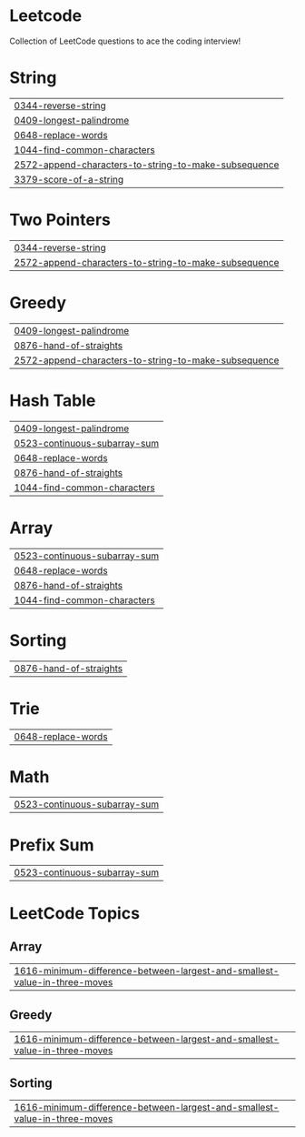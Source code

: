 # Leetcode
Collection of LeetCode questions to ace the coding interview!


# String
|  |
| ------- |
| [0344-reverse-string](https://github.com/Fenrir-04/Leetcode-and-GFG/tree/master/0344-reverse-string) |
| [0409-longest-palindrome](https://github.com/Fenrir-04/Leetcode-and-GFG/tree/master/0409-longest-palindrome) |
| [0648-replace-words](https://github.com/Fenrir-04/Leetcode-and-GFG/tree/master/0648-replace-words) |
| [1044-find-common-characters](https://github.com/Fenrir-04/Leetcode-and-GFG/tree/master/1044-find-common-characters) |
| [2572-append-characters-to-string-to-make-subsequence](https://github.com/Fenrir-04/Leetcode-and-GFG/tree/master/2572-append-characters-to-string-to-make-subsequence) |
| [3379-score-of-a-string](https://github.com/Fenrir-04/Leetcode-and-GFG/tree/master/3379-score-of-a-string) |
# Two Pointers
|  |
| ------- |
| [0344-reverse-string](https://github.com/Fenrir-04/Leetcode-and-GFG/tree/master/0344-reverse-string) |
| [2572-append-characters-to-string-to-make-subsequence](https://github.com/Fenrir-04/Leetcode-and-GFG/tree/master/2572-append-characters-to-string-to-make-subsequence) |
# Greedy
|  |
| ------- |
| [0409-longest-palindrome](https://github.com/Fenrir-04/Leetcode-and-GFG/tree/master/0409-longest-palindrome) |
| [0876-hand-of-straights](https://github.com/Fenrir-04/Leetcode-and-GFG/tree/master/0876-hand-of-straights) |
| [2572-append-characters-to-string-to-make-subsequence](https://github.com/Fenrir-04/Leetcode-and-GFG/tree/master/2572-append-characters-to-string-to-make-subsequence) |
# Hash Table
|  |
| ------- |
| [0409-longest-palindrome](https://github.com/Fenrir-04/Leetcode-and-GFG/tree/master/0409-longest-palindrome) |
| [0523-continuous-subarray-sum](https://github.com/Fenrir-04/Leetcode-and-GFG/tree/master/0523-continuous-subarray-sum) |
| [0648-replace-words](https://github.com/Fenrir-04/Leetcode-and-GFG/tree/master/0648-replace-words) |
| [0876-hand-of-straights](https://github.com/Fenrir-04/Leetcode-and-GFG/tree/master/0876-hand-of-straights) |
| [1044-find-common-characters](https://github.com/Fenrir-04/Leetcode-and-GFG/tree/master/1044-find-common-characters) |
# Array
|  |
| ------- |
| [0523-continuous-subarray-sum](https://github.com/Fenrir-04/Leetcode-and-GFG/tree/master/0523-continuous-subarray-sum) |
| [0648-replace-words](https://github.com/Fenrir-04/Leetcode-and-GFG/tree/master/0648-replace-words) |
| [0876-hand-of-straights](https://github.com/Fenrir-04/Leetcode-and-GFG/tree/master/0876-hand-of-straights) |
| [1044-find-common-characters](https://github.com/Fenrir-04/Leetcode-and-GFG/tree/master/1044-find-common-characters) |
# Sorting
|  |
| ------- |
| [0876-hand-of-straights](https://github.com/Fenrir-04/Leetcode-and-GFG/tree/master/0876-hand-of-straights) |
# Trie
|  |
| ------- |
| [0648-replace-words](https://github.com/Fenrir-04/Leetcode-and-GFG/tree/master/0648-replace-words) |
# Math
|  |
| ------- |
| [0523-continuous-subarray-sum](https://github.com/Fenrir-04/Leetcode-and-GFG/tree/master/0523-continuous-subarray-sum) |
# Prefix Sum
|  |
| ------- |
| [0523-continuous-subarray-sum](https://github.com/Fenrir-04/Leetcode-and-GFG/tree/master/0523-continuous-subarray-sum) |
<!---LeetCode Topics Start-->
# LeetCode Topics
## Array
|  |
| ------- |
| [1616-minimum-difference-between-largest-and-smallest-value-in-three-moves](https://github.com/Fenrir-04/Leetcode-and-GFG/tree/master/1616-minimum-difference-between-largest-and-smallest-value-in-three-moves) |
## Greedy
|  |
| ------- |
| [1616-minimum-difference-between-largest-and-smallest-value-in-three-moves](https://github.com/Fenrir-04/Leetcode-and-GFG/tree/master/1616-minimum-difference-between-largest-and-smallest-value-in-three-moves) |
## Sorting
|  |
| ------- |
| [1616-minimum-difference-between-largest-and-smallest-value-in-three-moves](https://github.com/Fenrir-04/Leetcode-and-GFG/tree/master/1616-minimum-difference-between-largest-and-smallest-value-in-three-moves) |
<!---LeetCode Topics End-->